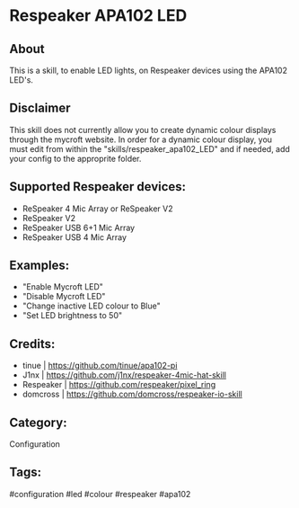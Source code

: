 
# **Respeaker APA102 LED**

## **About**

This is a skill, to enable LED lights, on Respeaker devices using the APA102 LED's.

## **Disclaimer**

This skill does not currently allow you to create dynamic colour displays through the mycroft website.
In order for a dynamic colour display, you must edit from within the "skills/respeaker_apa102_LED" and
if needed, add your config to the approprite folder. 

## **Supported Respeaker devices:**
* ReSpeaker 4 Mic Array or ReSpeaker V2
* ReSpeaker V2
* ReSpeaker USB 6+1 Mic Array
* ReSpeaker USB 4 Mic Array

## **Examples:**
* "Enable Mycroft LED"
* "Disable Mycroft LED"
* "Change inactive LED colour to Blue"
* "Set LED brightness to 50"

## **Credits:**
* tinue         |   https://github.com/tinue/apa102-pi
* J1nx          |   https://github.com/j1nx/respeaker-4mic-hat-skill
* Respeaker     |   https://github.com/respeaker/pixel_ring
* domcross      |   https://github.com/domcross/respeaker-io-skill

## **Category:**

Configuration

## **Tags:**

#configuration #led #colour #respeaker #apa102

